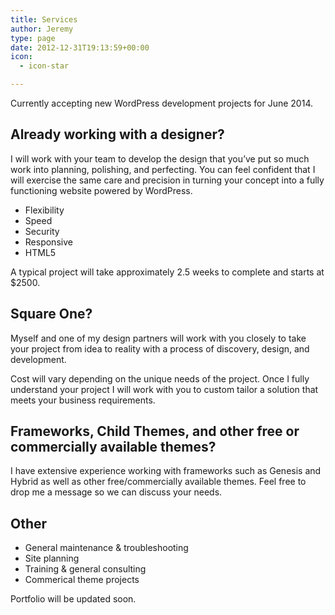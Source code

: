 ```yaml
---
title: Services
author: Jeremy
type: page
date: 2012-12-31T19:13:59+00:00
icon:
  - icon-star

---
```

Currently accepting new WordPress development projects for June 2014. 

## Already working with a designer?

I will work with your team to develop the design that you&#8217;ve put so much work into planning, polishing, and perfecting. You can feel confident that I will exercise the same care and precision in turning your concept into a fully functioning website powered by WordPress.

  * Flexibility
  * Speed
  * Security
  * Responsive
  * HTML5

A typical project will take approximately 2.5 weeks to complete and starts at $2500.

## Square One?

Myself and one of my design partners will work with you closely to take your project from idea to reality with a process of discovery, design, and development. 

Cost will vary depending on the unique needs of the project. Once I fully understand your project I will work with you to custom tailor a solution that meets your business requirements.

## Frameworks, Child Themes, and other free or commercially available themes?

I have extensive experience working with frameworks such as Genesis and Hybrid as well as other free/commercially available themes. Feel free to drop me a message so we can discuss your needs.

## Other

  * General maintenance & troubleshooting
  * Site planning
  * Training & general consulting
  * Commerical theme projects

Portfolio will be updated soon.